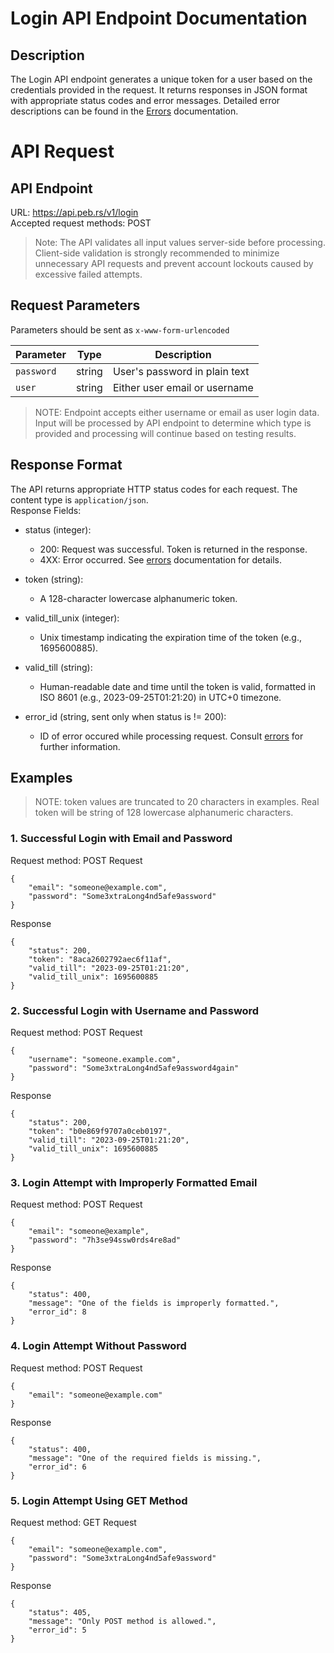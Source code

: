 # Login API Endpoint Documentation
## Description

The Login API endpoint generates a unique token for a user based on the credentials provided in the request. It returns responses in JSON format with appropriate status codes and error messages. Detailed error descriptions can be found in the [Errors](../Errors/) documentation.

# API Request
## API Endpoint
URL: https://api.peb.rs/v1/login
<br>
Accepted request methods: POST

> Note: The API validates all input values server-side before processing. Client-side validation is strongly recommended to minimize unnecessary API requests and prevent account lockouts caused by excessive failed attempts.

## Request Parameters

Parameters should be sent as `x-www-form-urlencoded`

| Parameter      | Type   | Description                     |
|----------------|--------|---------------------------------|
| `password`     | string | User's password in plain text   |
| `user`         | string | Either user email or username   |

> NOTE: Endpoint accepts either username or email as user login data. Input will be processed by API endpoint to determine which type is provided and processing will continue based on testing results.

## Response Format

The API returns appropriate HTTP status codes for each request. The content type is `application/json`.
<br>
Response Fields:

- status (integer):
    - 200: Request was successful. Token is returned in the response.
    - 4XX: Error occurred. See [errors](../Errors/) documentation for details.

- token (string):
    - A 128-character lowercase alphanumeric token.
- valid_till_unix (integer):
    - Unix timestamp indicating the expiration time of the token (e.g., 1695600885).

- valid_till (string):
    - Human-readable date and time until the token is valid, formatted in ISO 8601 (e.g., 2023-09-25T01:21:20) in UTC+0 timezone.

- error_id (string, sent only when status is != 200):
    - ID of error occured while processing request. Consult [errors](../Errors/) for further information.

## Examples
> NOTE: token values are truncated to 20 characters in examples. Real token will be string of 128 lowercase alphanumeric characters.

### 1. Successful Login with Email and Password
Request method: POST
Request
```
{
    "email": "someone@example.com",
    "password": "Some3xtraLong4nd5afe9assword"
}
```
Response
```
{
    "status": 200,
    "token": "8aca2602792aec6f11af",
    "valid_till": "2023-09-25T01:21:20",
    "valid_till_unix": 1695600885
}
```

### 2. Successful Login with Username and Password
Request method: POST
Request
```
{
    "username": "someone.example.com",
    "password": "Some3xtraLong4nd5afe9assword4gain"
}
```
Response
```
{
    "status": 200,
    "token": "b0e869f9707a0ceb0197",
    "valid_till": "2023-09-25T01:21:20",
    "valid_till_unix": 1695600885
}
```

### 3. Login Attempt with Improperly Formatted Email
Request method: POST
Request
```
{
    "email": "someone@example",
    "password": "7h3se94ssw0rds4re8ad"
}
```
Response
```
{
    "status": 400,
    "message": "One of the fields is improperly formatted.",
    "error_id": 8
}
```

### 4. Login Attempt Without Password
Request method: POST
Request
```
{
    "email": "someone@example.com"
}
```
Response
```
{
    "status": 400,
    "message": "One of the required fields is missing.",
    "error_id": 6
}
```

### 5. Login Attempt Using GET Method
Request method: GET
Request
```
{
    "email": "someone@example.com",
    "password": "Some3xtraLong4nd5afe9assword"
}
```
Response
```
{
    "status": 405,
    "message": "Only POST method is allowed.",
    "error_id": 5
}
```
